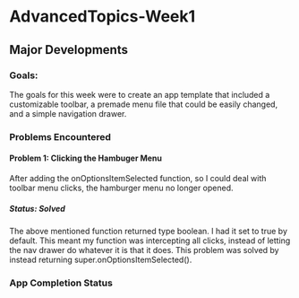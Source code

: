 # AdvancedTopics-Week1

## Major Developments

### Goals:
The goals for this week were to create an app template that included a customizable toolbar, a premade menu file that could be easily changed, and a simple navigation drawer.

### Problems Encountered

#### Problem 1: Clicking the Hambuger Menu </br>
After adding the onOptionsItemSelected function, so I could deal with toolbar menu clicks, the hamburger menu no longer opened.
##### Status: Solved </br>
The above mentioned function returned type boolean. I had it set to true by default. This meant my function was intercepting all clicks, instead of letting the nav drawer do whatever it is that it does. This problem was solved by instead returning super.onOptionsItemSelected().

### App Completion Status

